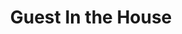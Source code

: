 ---
title: Guest In the House
year: 1969
opening_date: 1969-05-23
closing_date: 1969-05-31
layout: productions
image:
image_caption:
image_credit:
playbill:
category:
details:
  Theatre: Theatre Jacksonville
  Venue: Little Theatre
cast:
  Ann Proctor: Barbara Fletcher
  Lee Proctor: Susan Waddell
  Hilda: Andrea Brack
  The Rev. Dr. Shaw: Ray Navarre
  Martha Proctor: Martha Worsley
  Miriam Blake: Mary Ellen Calhoun
  Dan Proctor: Wayne Wofford
  Douglas Proctor: Jerry Allen
  Evelyn Heath: Diane Catherwood
  Frank Dow: John Palmer
  Mrs Dow: Becky Williams
  Miss Rhodes: Vivienne Winemiller
  Cam Tracy: Franz Kooymans
crew:
  Director: Robert Knowles
  Lighting:
    - Becky Williams
    - Lois Navarre
  Scenic Design: Ham Waddell
  Stage Manager:
    - Douglas Thomas
    - Reg Smith
  Sound: Phyllis Waddell
  Properties:
    - Katie Raven
    - Norma Patrick
    - Cindy Waddell
    - Lollie Raven
    - Suzanne Lanier
  Set Construction:
    - Ham Waddell
    - Mike Fetters
    - Bob Fetters
    - Ray Navarre
    - David Whitfield
    - Wayne Wofford
    - Ralf Calhoun
    - Robert Claremont
    - Aileen Davis
    - Chris Fetters
    - Mary Fetters
    - Gary Fletcher
    - June Fletcher
    - Mike Gaines
    - Suzanne Lanier
    - Lee Moore
    - Bernice Napp
    - Katie Raven
    - Lollie Raven
    - Bill Siemer
    - Doug Thomas
    - Roy Vinson
    - Cindy Waddell
    - Roger Waddell
    - Debbie Whitfield
  Make-up: John Walker
  Publicity:
    - Rosa Harlan
    - L.A. Hanson
  Box Office: 
  - Ann Dubow
  - Gert Berman
orchestra:
external_links:
---